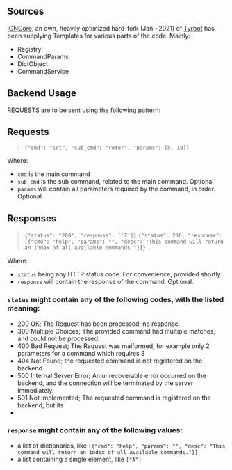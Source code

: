 ## Sources

[IGNCore](https://gitlab.com/CynderGames/igncore), an own, heavily optimized hard-fork (Jan ~2021)
of [Tyrbot](https://github.com/Budabot/Tyrbot)
has been supplying Templates for various parts of the code. Mainly:

- Registry
- CommandParams
- DictObject
- CommandService

## Backend Usage

REQUESTS are to be sent using the following pattern:

## Requests

> `{"cmd": "set", "sub_cmd": "rotor", "params": [5, 10]}`

Where:

- `cmd` is the main command
- `sub_cmd` is the sub command, related to the main command. Optional
- `params` will contain all parameters required by the command, in order. Optional.

## Responses

> `{"status": "200", "response": ['Z']}`
> `{"status": 200, "response": [{"cmd": "help", "params": "", "desc": "This command will return an index of all available commands."}]}`

Where:

- `status` being any HTTP status code. For convenience, provided shortly.
- `response` will contain the response of the command. Optional.

### `status` might contain any of the following codes, with the listed meaning:

- 200 OK; The Request has been processed, no response.
- 300 Multiple Choices; The provided command had multiple matches, and could not be processed.
- 400 Bad Request; The Request was malformed, for example only 2 parameters for a command which requires 3
- 404 Not Found; the requested command is not registered on the backend
- 500 Internal Server Error; An unrecoverable error occurred on the backend, and the connection will be terminated by
  the server immediately.
- 501 Not Implemented; The requested command is registered on the backend, but its
-

### `response` might contain any of the following values:

- a list of dictionaries,
  like `[{"cmd": "help", "params": "", "desc": "This command will return an index of all available commands."}]`
- a list containing a single element, like `["A"]`

